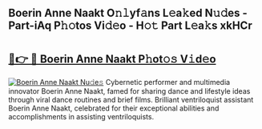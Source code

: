 ## Boerin Anne Naakt O𝚗𝚕yf𝚊ns L𝚎a𝚔ed N𝚞𝚍es - Part-iAq P𝚑𝚘tos Vi𝚍𝚎o - H𝚘𝚝 Part L𝚎a𝚔s xkHCr

# <h2><a href="http://kf1p1qu.oniu.top/?m=Boerin+Anne+Naakt">🔗👉 🔴 Boerin Anne Naakt P𝚑ot𝚘𝚜 V𝚒d𝚎o</a></h2>

[![Boerin Anne Naakt Nu𝚍e𝚜](https://i.imgur.com/0qMVB7G.gif)](http://kf1p1qu.oniu.top/?m=Boerin+Anne+Naakt)
Cybernetic performer and multimedia innovator Boerin Anne Naakt, famed for sharing dance and lifestyle ideas through viral dance routines and brief films. Brilliant ventriloquist assistant Boerin Anne Naakt, celebrated for their exceptional abilities and accomplishments in assisting ventriloquists.  
